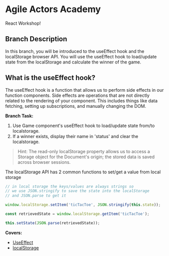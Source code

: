 # Agile Actors Academy

React Workshop!

## Branch Description

In this branch, you will be introduced to the useEffect hook and the localStorage browser API. You will use the useEffect hook to load/update state from the localStorage and calculate the winner of the game.

## What is the useEffect hook?

The useEffect hook is a function that allows us to perform side effects in our function components. Side effects are operations that are not directly related to the rendering of your component. This includes things like data fetching, setting up subscriptions, and manually changing the DOM.

**Branch Task:**

1. Use Game component's useEffect hook to load/update state from/to localstorage.
2. If a winner exists, display their name in 'status' and clear the localstorage.

> Hint: The read-only localStorage property allows us to access a Storage object for the Document's origin; the stored data is saved across browser sessions.

The localStorage API has 2 common functions to set/get a value from local storage

```javascript
// in local storage the keys/values are always strings so
// we use JSON.stringify to save the state into the localStorage
// and JSON.parse to get it

window.localStorage.setItem('ticTacToe', JSON.stringify(this.state));

const retrievedState = window.localStorage.getItem('ticTacToe');

this.setState(JSON.parse(retrievedState));
```

**Covers:**

- [UseEffect](https://react.dev/reference/react/useEffect)
- [localStorage](https://developer.mozilla.org/en-US/docs/Web/API/Window/localStorage)
